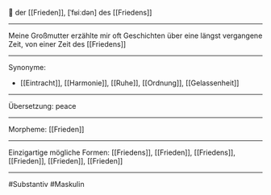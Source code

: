 🔵 der [[Frieden]], [ˈfʁiːdən]
des [[Friedens]]


---
Meine Großmutter erzählte mir oft Geschichten über eine längst vergangene Zeit, von einer Zeit des [[Friedens]]

---
Synonyme:
- [[Eintracht]], [[Harmonie]], [[Ruhe]], [[Ordnung]], [[Gelassenheit]]

---
Übersetzung: peace

---
Morpheme:
[[Frieden]]

---
Einzigartige mögliche Formen: [[Friedens]], [[Frieden]], [[Friedens]], [[Frieden]], [[Frieden]], [[Frieden]]

---
#Substantiv #Maskulin